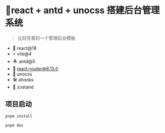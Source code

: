 # 🚀react + antd + unocss 搭建后台管理系统

> 比较完善的一个管理后台模板

- 🌈 react@18
- ⚡️ vite@4
- 🏝 antd@5
- 🚗 react-router@6.13.0
- 🧤 unocss
- 🛠 ahooks
- 🐻 zustand

## 项目启动

```bash
pnpm install

pnpm dev
```
